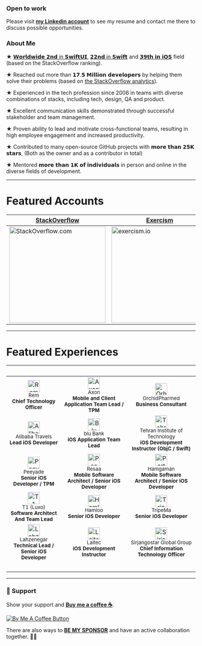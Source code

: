 ### Open to work
Please visit [**my Linkedin account**](https://www.linkedin.com/in/mojtabahosseini/) to see my resume and contact me there to discuss possible opportunities.

### About Me

★ [𝗪𝗼𝗿𝗹𝗱𝘄𝗶𝗱𝗲 𝟮𝗻𝗱 in 𝗦𝘄𝗶𝗳𝘁𝗨𝗜](https://stackoverflow.com/tags/swiftui/topusers), [𝟮𝟮𝗻𝗱 in 𝗦𝘄𝗶𝗳𝘁](https://data.stackexchange.com/stackoverflow/query/1813617/user-rank-for-a-specific-tag?UserId=5623035&TagName=Swift) and [𝟯𝟵𝘁𝗵 𝗶𝗻 𝗶𝗢𝗦](https://data.stackexchange.com/stackoverflow/query/1813617/user-rank-for-a-specific-tag?UserId=5623035&TagName=iOS) field (based on the StackOverflow ranking).

★ Reached out more than 𝟭𝟳.𝟱 𝗠𝗶𝗹𝗹𝗶𝗼𝗻 𝗱𝗲𝘃𝗲𝗹𝗼𝗽𝗲𝗿𝘀 by helping them solve their problems (based on [the StackOverflow analytics](http://stackoverflow.com/users/5623035/mojtaba-hosseini)).

★ Experienced in the tech profession since 2006 in teams with diverse combinations of stacks, including tech, design, QA and product.

★ Excellent communication skills demonstrated through successful stakeholder and team management.

★ Proven ability to lead and motivate cross-functional teams, resulting in high employee engagement and increased productivity.

★ Contributed to many open-source GitHub projects with 𝗺𝗼𝗿𝗲 𝘁𝗵𝗮𝗻 𝟮𝟱𝗞 𝘀𝘁𝗮𝗿𝘀, (Both as the owner and as a contributor in total)

★ Mentored 𝗺𝗼𝗿𝗲 𝘁𝗵𝗮𝗻 𝟭𝗞 𝗼𝗳 𝗶𝗻𝗱𝗶𝘃𝗶𝗱𝘂𝗮𝗹𝘀 in person and online in the diverse fields of development.

---

# Featured Accounts

**[StackOverflow](https://stackoverflow.com/users/5623035/mojtaba-hosseini)** | **[Exercism](https://exercism.io/profiles/MojtabaHs)** | **[Linkedin](https://www.linkedin.com/in/mojtabahosseini)** |
--- | --- | ---
|[<img width="256" alt="StackOverflow.com" src="https://i.stack.imgur.com/cc0sZ.png">](https://stackoverflow.com/users/5623035/mojtaba-hosseini)|[<img width="256" alt="exercism.io" src="https://i.stack.imgur.com/3e8H2.png">](https://exercism.io/profiles/MojtabaHs)|[<img width="256" alt="Linkedin" src="https://i.stack.imgur.com/QhUGl.png">](https://www.linkedin.com/in/mojtabahosseini)|

---

# Featured Experiences
&nbsp; | &nbsp; | &nbsp;   
:---: | :---: | :---: 
|[<img width="32" alt="Rem" src="https://i.stack.imgur.com/6tJTp.png">](https://bettersleepapp.com)<br><sub>Rem</sub><br><sub>**Chief Technology Officer**</sub>|[<img width="32" alt="Axon" src="https://i.stack.imgur.com/75hEo.png">](https://axon.me)<br><sub>Axon</sub><br><sub>**Mobile and Client Application Team Lead / TPM**</sub>|[<img width="32" alt="OrhidPharmed" src="https://i.stack.imgur.com/U8cuI.png">](https://orchidpharmed.com)<br><sub>OrchidPharmed</sub><br><sub>**Business Consultant**</sub>
|[<img width="32" alt="Alibaba" src="https://i.stack.imgur.com/WbKJB.jpg">](https://alibaba.ir)<br><sub>Alibaba Travels</sub><br><sub>**Lead iOS Developer**</sub>|[<img width="32" alt="Blu Bank" src="https://i.stack.imgur.com/LNxIO.jpg">](https://blubank.com)<br><sub>blu Bank</sub><br><sub>**iOS Application Team Lead**</sub>|[<img width="32" alt="Tehran Institute of Technology" src="https://i.stack.imgur.com/a9iTD.png">](https://mft.info)<br><sub>Tehran Institute of Technology</sub><br><sub>**iOS Development Instructor (ObjC / Swift)**</sub>
|[<img width="32" alt="Peeyade" src="https://i.stack.imgur.com/X5sXw.png">](https://peeyade.com)<br><sub>Peeyade</sub><br><sub>**Senior iOS Developer / TPM**</sub>|[<img width="32" alt="PeeGreen and Silver Leavesyade" src="https://i.stack.imgur.com/PMQRU.jpg">](https://resaa.net)<br><sub>Resaa</sub><br><sub>**Mobile Software Architect / Senior iOS Developer**</sub>|[<img width="32" alt="Partners ICT Group Co. (Hamgaman Co.)" src="https://i.stack.imgur.com/ez5aP.png">](http://partners.ir)<br><sub>Hamgaman</sub><br><sub>**Mobile Software Architect / Senior iOS Developer**</sub>
|[<img width="32" alt="T1 (Luxo)" src="https://i.stack.imgur.com/4uor7.png">](https://ibbi.ir/en)<br><sub>T1 (Luxo)</sub><br><sub>**Software Architect And Team Lead**</sub>|[<img width="32" alt="Hamloo" src="https://i.stack.imgur.com/T3pJ4.png">](https://hamloo.com)<br><sub>Hamloo</sub><br><sub>**Senior iOS Developer**</sub>|[<img width="32" alt="TripeMa" src="https://i.stack.imgur.com/89KSN.jpg">](https://tripema.com)<br><sub>TripeMa</sub><br><sub>**Senior iOS Developer**</sub>
|[<img width="32" alt="Lahzenegar" src="https://i.stack.imgur.com/lHKXw.png">](https://lahzenegar.com)<br><sub>Lahzenegar</sub><br><sub>**Technical Lead / Senior iOS Developer**</sub>|[<img width="32" alt="Laitec" src="https://i.stack.imgur.com/lobw1.png">](https://laitec.ir)<br><sub>Laitec</sub><br><sub>**iOS Development Instructor**</sub>|[<img width="32" alt="Sirjangostar Global Group" src="https://i.stack.imgur.com/XrrgN.jpg">](https://sirjangostar.com)<br><sub>Sirjangostar Global Group</sub><br><sub>**Chief Information Technology Officer**</sub>
| &nbsp; | &nbsp; | &nbsp;

---

### 🌟 Support
Show your support and [**Buy me a coffee ☕️**](https://www.buymeacoffee.com/MojtabaHs).

[<img alt="By Me A Coffee Button" src="https://i.stack.imgur.com/bLOMF.png">](https://www.buymeacoffee.com/MojtabaHs)

There are also ways to [**BE MY SPONSOR**](https://www.buymeacoffee.com/MojtabaHs/membership) and have an active collaboration together. 💪🏻
